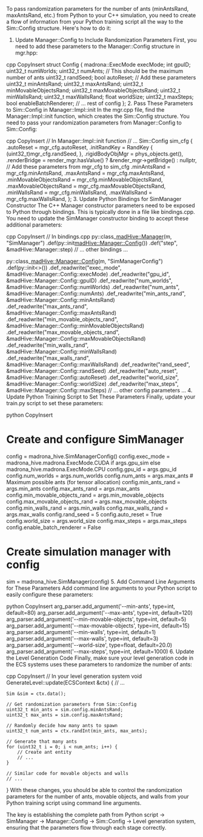 To pass randomization parameters for the number of ants (minAntsRand, maxAntsRand, etc.) from Python to your C++ simulation, you need to create a flow of information from your Python training script all the way to the Sim::Config structure. Here's how to do it:

1. Update Manager::Config to Include Randomization Parameters
First, you need to add these parameters to the Manager::Config structure in mgr.hpp:

cpp
CopyInsert
struct Config {
    madrona::ExecMode execMode;
    int gpuID;
    uint32_t numWorlds;
    uint32_t numAnts; // This should be the maximum number of ants
    uint32_t randSeed;
    bool autoReset;
    // Add these parameters
    uint32_t minAntsRand;
    uint32_t maxAntsRand;
    uint32_t minMovableObjectsRand;
    uint32_t maxMovableObjectsRand;
    uint32_t minWallsRand;
    uint32_t maxWallsRand;
    float worldSize;
    uint32_t maxSteps;
    bool enableBatchRenderer;
    // ... rest of config
};
2. Pass These Parameters to Sim::Config in Manager::Impl::init
In the mgr.cpp file, find the Manager::Impl::init function, which creates the Sim::Config structure. You need to pass your randomization parameters from Manager::Config to Sim::Config:

cpp
CopyInsert
// In Manager::Impl::init function
// ...
Sim::Config sim_cfg {
    .autoReset = mgr_cfg.autoReset,
    .initRandKey = RandKey {
        (uint32_t)mgr_cfg.randSeed,
    },
    .rigidBodyObjMgr = phys_objects.get(),
    .renderBridge = render_mgr.hasValue() ? &render_mgr->getBridge() : nullptr,
    // Add these parameters from mgr_cfg to sim_cfg
    .minAntsRand = mgr_cfg.minAntsRand,
    .maxAntsRand = mgr_cfg.maxAntsRand,
    .minMovableObjectsRand = mgr_cfg.minMovableObjectsRand,
    .maxMovableObjectsRand = mgr_cfg.maxMovableObjectsRand,
    .minWallsRand = mgr_cfg.minWallsRand,
    .maxWallsRand = mgr_cfg.maxWallsRand,
};
3. Update Python Bindings for SimManager Constructor
The C++ Manager constructor parameters need to be exposed to Python through bindings. This is typically done in a file like bindings.cpp. You need to update the SimManager constructor binding to accept these additional parameters:

cpp
CopyInsert
// In bindings.cpp
py::class_<madHive::Manager>(m, "SimManager")
    .def(py::init<madHive::Manager::Config>())
    .def("step", &madHive::Manager::step)
    // ... other bindings ...

py::class_<madHive::Manager::Config>(m, "SimManagerConfig")
    .def(py::init<>())
    .def_readwrite("exec_mode", &madHive::Manager::Config::execMode)
    .def_readwrite("gpu_id", &madHive::Manager::Config::gpuID)
    .def_readwrite("num_worlds", &madHive::Manager::Config::numWorlds)
    .def_readwrite("num_ants", &madHive::Manager::Config::numAnts)
    .def_readwrite("min_ants_rand", &madHive::Manager::Config::minAntsRand)
    .def_readwrite("max_ants_rand", &madHive::Manager::Config::maxAntsRand)
    .def_readwrite("min_movable_objects_rand", &madHive::Manager::Config::minMovableObjectsRand)
    .def_readwrite("max_movable_objects_rand", &madHive::Manager::Config::maxMovableObjectsRand)
    .def_readwrite("min_walls_rand", &madHive::Manager::Config::minWallsRand)
    .def_readwrite("max_walls_rand", &madHive::Manager::Config::maxWallsRand)
    .def_readwrite("rand_seed", &madHive::Manager::Config::randSeed)
    .def_readwrite("auto_reset", &madHive::Manager::Config::autoReset)
    .def_readwrite("world_size", &madHive::Manager::Config::worldSize)
    .def_readwrite("max_steps", &madHive::Manager::Config::maxSteps)
    // ... other config parameters ...
4. Update Python Training Script to Set These Parameters
Finally, update your train.py script to set these parameters:

python
CopyInsert
# Create and configure SimManager
config = madrona_hive.SimManagerConfig()
config.exec_mode = madrona_hive.madrona.ExecMode.CUDA if args.gpu_sim else madrona_hive.madrona.ExecMode.CPU
config.gpu_id = args.gpu_id
config.num_worlds = args.num_worlds
config.num_ants = args.max_ants  # Maximum possible ants (for tensor allocation)
config.min_ants_rand = args.min_ants
config.max_ants_rand = args.max_ants
config.min_movable_objects_rand = args.min_movable_objects
config.max_movable_objects_rand = args.max_movable_objects
config.min_walls_rand = args.min_walls
config.max_walls_rand = args.max_walls
config.rand_seed = 5
config.auto_reset = True
config.world_size = args.world_size
config.max_steps = args.max_steps
config.enable_batch_renderer = False

# Create simulation manager with config
sim = madrona_hive.SimManager(config)
5. Add Command Line Arguments for These Parameters
Add command line arguments to your Python script to easily configure these parameters:

python
CopyInsert
arg_parser.add_argument('--min-ants', type=int, default=80)
arg_parser.add_argument('--max-ants', type=int, default=120)
arg_parser.add_argument('--min-movable-objects', type=int, default=5)
arg_parser.add_argument('--max-movable-objects', type=int, default=15)
arg_parser.add_argument('--min-walls', type=int, default=1)
arg_parser.add_argument('--max-walls', type=int, default=3)
arg_parser.add_argument('--world-size', type=float, default=20.0)
arg_parser.add_argument('--max-steps', type=int, default=1000)
6. Update the Level Generation Code
Finally, make sure your level generation code in the ECS systems uses these parameters to randomize the number of ants:

cpp
CopyInsert
// In your level generation system
void GenerateLevel::update(ECSContext &ctx) {
    // ...
    
    Sim &sim = ctx.data();
    
    // Get randomization parameters from Sim::Config
    uint32_t min_ants = sim.config.minAntsRand;
    uint32_t max_ants = sim.config.maxAntsRand;
    
    // Randomly decide how many ants to spawn
    uint32_t num_ants = ctx.randInt(min_ants, max_ants);
    
    // Generate that many ants
    for (uint32_t i = 0; i < num_ants; i++) {
        // Create ant entity
        // ...
    }
    
    // Similar code for movable objects and walls
    // ...
}
With these changes, you should be able to control the randomization parameters for the number of ants, movable objects, and walls from your Python training script using command line arguments.

The key is establishing the complete path from Python script → SimManager → Manager::Config → Sim::Config → Level generation system, ensuring that the parameters flow through each stage correctly.